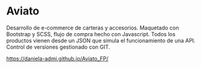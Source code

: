 # Aviato

Desarrollo de e-commerce de carteras y accesorios. Maquetado con Bootstrap y SCSS, flujo de compra hecho con Javascript. Todos los productos vienen desde un JSON que simula el funcionamiento de una API. Control de versiones gestionado con GIT.

https://daniela-admi.github.io/Aviato_FP/
